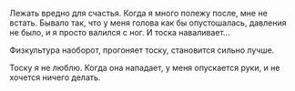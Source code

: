 Лежать вредно для счастья. Когда я много полежу после, мне не встать. Бывало так, что у меня голова как бы опустошалась, давления не было, и я просто валился с ног. И тоска наваливает...

Физкультура наоборот, прогоняет тоску, становится сильно лучше.

Тоску я не люблю. Когда она нападает, у меня опускается руки, и не хочется ничего делать.
